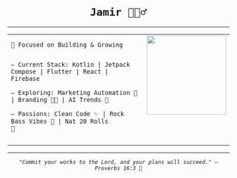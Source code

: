 <h1 align="center"><code>Jamir 🧙🏻‍♂️</code></h1>
<hr>

<table>
  <tr>
    <td valign="top">
      <pre><code>🚀 Focused on Building & Growing

– Current Stack: Kotlin | Jetpack Compose | Flutter | React | Firebase  
– Exploring: Marketing Automation 🤖 | Branding 👨‍💼 | AI Trends 🧠  
– Passions: Clean Code ✨ | Rock Bass Vibes 🎸 | Nat 20 Rolls 🎯</code></pre>
    </td>
    <td align="right" valign="top">
      <img src="https://media.giphy.com/media/v1.Y2lkPTc5MGI3NjExeWJ3cGtuZGZnOTR1MzZyc2I4Ync0YTliZzcwMzVhcmhhOHRkZmt1cyZlcD12MV9naWZzX3NlYXJjaCZjdD1n/7Xov9qZ44Mq0qkCN9Q/giphy.gif" width="180px" />
    </td>
  </tr>
</table>

<hr>

<p align="center">
  <em><code>"Commit your works to the Lord, and your plans will succeed." – Proverbs 16:3 🙏</code></em>
</p>
